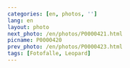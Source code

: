 ```yaml
---
categories: [en, photos, '']
lang: en
layout: photo
next_photo: /en/photos/P0000421.html
picname: P0000420
prev_photo: /en/photos/P0000423.html
tags: [Fotofalle, Leopard]
---
```

